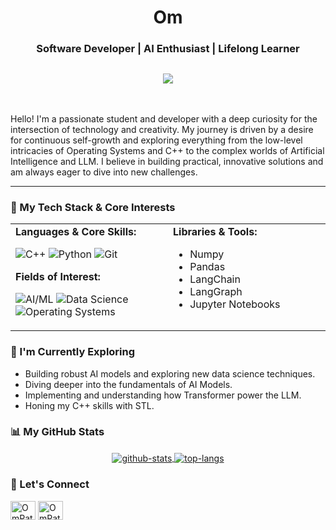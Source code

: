 <div align="center">
  <h1>Om</h1>
  <h3>Software Developer | AI Enthusiast | Lifelong Learner</h3>
</div>
<div align="center">
<h2><img src="https://quotes-github-readme.vercel.app/api?type=horizontal&theme=light&border=true"></h2>
</div>
<br>

Hello! I'm a passionate student and developer with a deep curiosity for the intersection of technology and creativity. My journey is driven by a desire for continuous self-growth and exploring everything from the low-level intricacies of Operating Systems and C++ to the complex worlds of Artificial Intelligence and LLM. I believe in building practical, innovative solutions and am always eager to dive into new challenges.

---

### 🚀 My Tech Stack & Core Interests

<table>
  <tr>
    <td valign="top" width="50%">
      <strong>Languages & Core Skills:</strong><br>
      <p>
        <img src="https://img.shields.io/badge/C%2B%2B-00599C?style=for-the-badge&logo=c%2B%2B&logoColor=white" alt="C++"/>
        <img src="https://img.shields.io/badge/Python-3776AB?style=for-the-badge&logo=python&logoColor=white" alt="Python"/>
        <img src="https://img.shields.io/badge/Git-F05032?style=for-the-badge&logo=git&logoColor=white" alt="Git"/>
      </p>
      <strong>Fields of Interest:</strong><br>
      <p>
        <img src="https://img.shields.io/badge/AI_&_Machine_Learning-FF6F00?style=for-the-badge&logo=tensorflow&logoColor=white" alt="AI/ML"/>
        <img src="https://img.shields.io/badge/Data_Science-4285F4?style=for-the-badge&logo=googlecloud&logoColor=white" alt="Data Science"/>
        <img src="https://img.shields.io/badge/Operating_Systems-FCC624?style=for-the-badge&logo=linux&logoColor=white" alt="Operating Systems"/>
<!--         <img src="https://img.shields.io/badge/Cryptography-0073B1?style=for-the-badge&logo=lock&logoColor=white" alt="Cryptography"/> -->
      </p>
    </td>
    <td valign="top" width="50%">
      <strong>Libraries & Tools:</strong><br>
      <ul>
        <li>Numpy</li>
        <li>Pandas</li>
        <li>LangChain</li>
        <li>LangGraph</li>
        <li>Jupyter Notebooks</li>
      </ul>
    </td>
  </tr>
</table>

### 🌱 I'm Currently Exploring

-   Building robust AI models and exploring new data science techniques.
-   Diving deeper into the fundamentals of AI Models.
-   Implementing and understanding how Transformer power the LLM.
-   Honing my C++ skills with STL.

### 📊 My GitHub Stats

<p align="center">
  <a href="https://github.com/OmPatilGit/github-readme-stats">
    <img align="center" src="https://github-readme-stats.vercel.app/api?username=OmPatilGit&show_icons=true&locale=en&theme=tokyonight&hide_border=true&count_private=true" alt="github-stats" />
  </a>
  <a href="https://github.com/OmPatilGit/github-readme-stats">
    <img align="center" src="https://github-readme-stats.vercel.app/api/top-langs/?username=OmPatilGit&layout=compact&locale=en&theme=tokyonight&hide_border=true&count_private=true" alt="top-langs" />
  </a>
</p>

### 🤝 Let's Connect

<p align="left">
  <a href="https://www.linkedin.com/in/om-patil07/" target="blank"><img align="center" src="https://skillicons.dev/icons?i=github&theme=light" alt="OmPatilGit" height="30" width="40" /></a>
  <a href="https://x.com/OmPatil44" target="blank"><img align="center" src="https://skillicons.dev/icons?i=twitter&theme=light" alt="OmPatil44" height="30" width="40" /></a>
</p>
